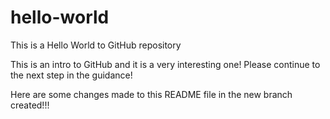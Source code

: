 # hello-world
This is a Hello World to GitHub repository

This is an intro to GitHub and it is a very interesting one! Please continue to the next step in the guidance!

Here are some changes made to this README file in the new branch created!!!
